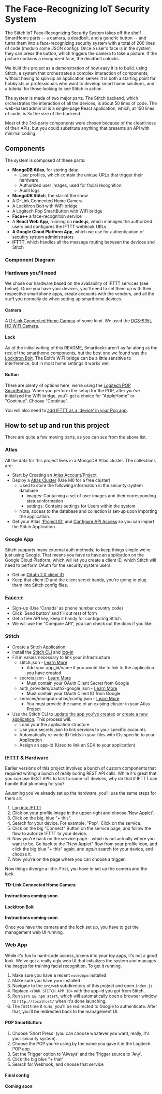# The Face-Recognizing IoT Security System #

The Stitch IoT Face-Recognizing Security System takes off the shelf SmartHome parts -- a camera, a deadbolt, and a generic button -- and turns them into a face-recognizing security system with a total of 200 lines of code (modulo some JSON config). Once a user's face is in the system, they can press the button, which triggers the camera to take a picture. If the picture contains a recognized face, the deadbolt unlocks.

We built this project as a demonstration of how easy it is to build, using Stitch, a system that orchestrates a complex interaction of components, without having to spin up an application server. It is both a starting point for hobbyists or professionals who want to develop smart home solutions, and a tutorial for those looking to see Stitch in action.

The system is made of two major parts. The Stitch backend, which orchestrates the interaction of all the devices, is about 50 lines of code. The web-based admin UI is a single-page React application, which, at 150 lines of code, is 3x the size of the backend.

Most of the 3rd-party components were chosen because of the cleanliness of their APIs, but you could substitute anything that presents an API with minimal coding.

## Components

The system is composed of these parts:

* **MongoDB Atlas**, for storing data:
    - User profiles, which contain the unique URLs that trigger their hardware
    - Authorized user images, used for facial recognition
    - Audit logs
* **MongoDB Stitch**, the star of the show
* A D-Link Connected Home Camera
* A Lockitron Bolt with WiFi bridge
* A Logitech Pop SmartButton with WiFi bridge
* **Face++** a face-recognition service
* A **React Web App**, running on **node.js**, which manages the authorized users and configures the IFTTT webhook URLs
* **A Google Cloud Platform App**, which we use for authentication of secutiry system administrators
* **IFTTT**, which handles all the message routing between the devices and Stitch

### Component Diagram

### Hardware you'll need

We chose our hardware based on the availability of IFTTT services (see below). Once you have your devices, you'll need to set them up with their respective smartphone apps, create accounts with the vendors, and all the stuff you normally do when setting up smarthome devices.

#### Camera
A [D-Link Connected Home Camera](http://us.dlink.com/product-category/home-solutions/connected-home/cameras/) of some kind. We used the [DCS-935L HD WiFi Camera](http://us.dlink.com/products/connect/hd-wi-fi-camera/).

#### Lock
As of the initial writing of this README, Smartlocks aren't as far along as the rest of the smarthome components, but the best one we found was the [Lockitron Bolt](https://lockitron.com). The Bolt's WiFi bridge can be a little sensitive to interference, but in most home settings it works well.

#### Button
There are plenty of options here, we're using the [Logitech POP SmartButton](https://www.logitech.com/en-us/product/pop-smart-button). When you perform the setup for the POP, after you've initialized the WiFi bridge, you'll get a choice for "AppleHome" or "Continue". Choose "Continue".

You will also need to [add IFTTT as a 'device' in your Pop app](http://support.logitech.com/en_us/article/Working-with-IFTTT?product=a0q31000009vuqLAAQ). 


## How to set up and run this project

There are quite a few moving parts, as you can see from the above list.

### Atlas

All the data for this project lives in a MongoDB Atlas cluster. The collections are:

+ Start by Creating an [Atlas Account/Project](https://docs.atlas.mongodb.com/getting-started/#a-create-an-service-user-account)
+ Deploy a [Atlas Cluster](https://docs.atlas.mongodb.com/getting-started/#b-create-an-service-free-tier-cluster) (Use M0 for a free cluster)
    * Used to store the following information in the security-system database
        - images: Containing a set of user images and their corresponding status/information
        - settings: Contains settings for Users within the system
    * Note, access to the database and collection is set-up upon importing the application.
+ Get your Atlas ['Project ID'](https://docs.atlas.mongodb.com/tutorial/manage-project-settings/) and [Configure API Access](https://docs.atlas.mongodb.com/configure-api-access/) so you can import the Stitch Application

### Google App

Stitch supports many external auth methods; to keep things simple we're just using Google. That means you have to have an application on the Google Cloud Platform, which will let you create a client ID, which Stitch will need to perform OAuth for the security system users.

+ Get an [OAuth 2.0 client ID](https://support.google.com/cloud/answer/6158849?hl=en)
+ Keep that client ID and the client secret handy, you're going to plug them into Stitch config files.

### [Face++](https://www.faceplusplus.com)

+ Sign-up (Use 'Canada' as phone number country code)
+ Click 'Send button' and fill out rest of form
+ Get a free API key, keep it handy for configuring Stitch.
+ We will use the "Compare API", you can check out the docs if you like.

### Stitch
+ Create a [Stitch Application](https://docs.mongodb.com/stitch/getting-started/create-stitch-app/#c-add-a-stitch-app)
+ Install the [Stitch CLI](https://docs.mongodb.com/stitch/import-export/stitch-cli-reference/#install-stitch-cli) and [log-in](https://docs.mongodb.com/stitch/import-export/update-stitch-app/#procedure)
+ Fill in values necessary to link your infrastructure
    * stitch.json - [Learn More](https://docs.mongodb.com/stitch/import-export/application-schema/#application-configuration)
        - Add your app_id/name if you would like to link to the application you have created
    * secrets.json - [Learn More](https://docs.mongodb.com/stitch/import-export/application-schema/#sensitive-information)
        - Must contain your OAuth Client Secret from Google
    * auth_providers/oauth2-google.json - [Learn More](https://docs.mongodb.com/stitch/import-export/application-schema/#authentication-providers)
        - Must contain your OAuth Client ID from Google
    * services/mongodb-atlas/config.json - [Learn More](https://docs.mongodb.com/stitch/import-export/application-schema/#services)
        - You must provide the name of an existing cluster in your Atlas Project
+ Use the Stitch CLI to [update the app you've created](https://docs.mongodb.com/stitch/import-export/update-stitch-app/) or [create a new application](https://docs.mongodb.com/stitch/import-export/create-stitch-app/).  This process will:
    * Load your the application structure
    * Use your secrets.json to link services to your specific accounts
    * Automatically re-write ID fields in your files with IDs specific to your Application
    * Assign an app-id (Used to link an SDK to your application)

### [IFTTT](https://ifttt.com/) & Hardware

Earlier versions of this project involved a bunch of custom components that required writing a bunch of really boring REST API calls. While it's great that you *can* use REST APIs to talk to some IoT devices, why do that if IFTTT can handle that plumbing for you?

Asusming you've already set up the hardware, you'll use the same steps for them all:

1. [Log into IFTTT](https://ifttt.com/).
2. Click on your profile image in the upper-right and choose 'New Applet'.
3. Click on the big, blue "+ this".
4. Search for your device. For example, "Pop". Click on the service.
5. Click on the big "Connect" Button on the service page, and follow the flow to autorize IFTTT to your device.
6. Now you're back on the service page... which is not actually where you want to be. Go back to the "New Applet" flow from your profile icon, and click the big blue "+ this" again, and *again* search for your device, and choose it.
7. *Now* you're on the page where you can choose a trigger.

Now things diverge a little. First, you have to set up the camera and the lock.

#### TD-Link Connected Home Camera

**Instructions coming soon**

#### Lockitron Bolt

**Instructions coming soon**

Once you have the camera and the lock set up, you have to get the management web UI running.

### Web App

While it's fun to hard-code access_tokens into your toy apps, it's not a good look. We've got a really ugly web UI that initializes the system and manages the images for training facial recognition. To get it running,

1. Make sure you have a recent `node/npm` installed
2. Make sure you have `yarn` installed
3. Navigate to the `src/web` subdirectory of this project and open `index.js`
3. Replace `<YOUR STITCH APP ID>` with the app-id you got from Stitch.
4. Run `yarn && npm start`, which will automatically open a browser window to `http://localhost/` when it's done launching.
5. The first time it runs, you'll be redirected to Google to authenticate. After that, you'll be redirected back to the management UI.

#### POP SmartButton:

1. Choose 'Short Press' (you can choose whatever you want, really, it's your security system).
2. Choose the POP you're using by the name you gave it in the Logitech POP app.
3. Set the Trigger option to 'Always' and the Trigger source to 'Any'.
4. Click the big blue "+ that"
5. Search for Webhook, and choose that service

#### Final config

**Coming soon**
